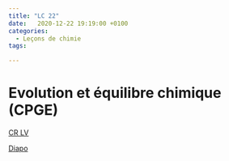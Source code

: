 ```yaml
---
title: "LC 22"
date:   2020-12-22 19:19:00 +0100
categories:
  - Leçons de chimie
tags:

---
```

# Evolution et équilibre chimique (CPGE)

[CR LV](/assets/pdf/LC22.pdf)

<object class="pdf fitvidsignore" data="/assets/pdf/LC22.pdf" type="application/pdf"></object>

<a href="/assets/pdf/LC22.pptx" download>Diapo</a>

